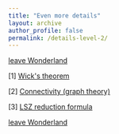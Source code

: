 ```yaml
---
title: "Even more details"
layout: archive
author_profile: false
permalink: /details-level-2/
---
```

[leave Wonderland](https://arkm97.github.io/covered-calls/volatility-model/)

<object data="../files/four_pt_amplitude.pdf" type='application/pdf' alt='more_details.pdf'></object>

<!-- ![more_details.pdf](https://arkm97.github.io/covered-calls/files/four_pt_amplitude.pdf) -->

[1] [Wick's theorem](https://en.wikipedia.org/wiki/Wick%27s_theorem)

[2] [Connectivity (graph theory)](https://en.wikipedia.org/wiki/Connectivity_(graph_theory))

[3] [LSZ reduction formula](https://en.wikipedia.org/wiki/LSZ_reduction_formula#The_reduction_formula_for_scalars)  
 
[leave Wonderland](https://arkm97.github.io/covered-calls/volatility-model/)

